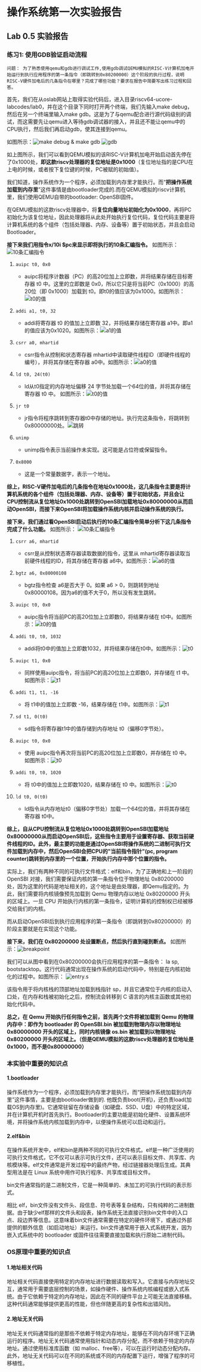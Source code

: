# 操作系统第一次实验报告
## Lab 0.5 实验报告
### 练习1: 使用GDB验证启动流程

`问题： 为了熟悉使用qemu和gdb进行调试工作,使用gdb调试QEMU模拟的RISC-V计算机加电开始运行到执行应用程序的第一条指令（即跳转到0x80200000）这个阶段的执行过程，说明RISC-V硬件加电后的几条指令在哪里？完成了哪些功能？要求在报告中简要写出练习过程和回答。`

首先，我们在从oslab网站上取得实验代码后，进入目录riscv64-ucore-labcodes/lab0，并在这个目录下同时打开两个终端，我们先输入make debug，然后在另一个终端里输入make gdb。这是为了与qemu配合进行源代码级别的调试，而这需要先让qemu进入等待gdb调试器的接入，并且还不能让qemu中的CPU执行，然后我们再启动gdb，使其连接到qemu。

如图所示：![make debug & make gdb](./images/0.5-1-1.png)
![gdb](./images/0.5-2-1.png)

如上图所示，我们可以看到QEMU模拟的该RISC-V计算机加电开始启动首先停在了0x1000处，**即这款riscv处理器的复位地址是0x1000**（复位地址指的是CPU在上电的时候，或者按下复位键的时候，PC被赋的初始值）。

我们知道，操作系统作为一个程序，必须加载到内存里才能执行。而“**把操作系统加载到内存里**”这件事情是由bootloader完成的.而在QEMU模拟的riscv计算机里，我们使用QEMU自带的bootloader: OpenSBI固件。

在QEMU模拟的这款riscv处理器中，将**复位向量地址初始化为0x1000**，再将PC初始化为该复位地址，因此处理器将从此处开始执行复位代码，复位代码主要是将计算机系统的各个组件（包括处理器、内存、设备等）置于初始状态，并且会启动Bootloader。

**接下来我们用指令x/10i $pc来显示即将执行的10条汇编指令。**
如图所示：![10条汇编指令](./images/0.5-3-1.png)


1. `auipc t0, 0x0`
   - auipc将程序计数器（PC）的高20位加上立即数，并将结果存储在目标寄存器 t0 中。这里的立即数是 0x0，所以它只是将当前PC（0x1000）的高20位（即 0x1000）加载到 t0。即t0的值应该为0x1000。如图所示：![t0的值](./images/0.5-4-1.png)

2. `addi a1, t0, 32`
   - addi将寄存器 t0 的值加上立即数 32，并将结果存储在寄存器 a1中。即a1的值应该为0x1020。如图所示：![a1的值](./images/0.5-5-1.png)

3. `csrr a0, mhartid`
   - csrr指令从控制和状态寄存器 mhartid中读取硬件线程ID（即硬件线程的编号），并将其存储在寄存器 a0中。如图所示：![a0的值](./images/0.5-6-1.png)

4. `ld t0, 24(t0)`
   - ld从t0指定的内存地址偏移 24 字节处加载一个64位的值，并将其存储在寄存器 t0 中。 如图所示：![t0的值](./images/0.5-7-1.png)

5. `jr t0`
   - jr指令将程序跳转到寄存器t0中存储的地址。执行完这条指令，将跳转到0x80000000处。![跳转](./images/0.5-8-1.png)
6. `unimp`
   - unimp指令表示当前操作未实现。这可能是占位符或保留指令。

9. `0x8000`
   - 这是一个常量数据字，表示一个地址。




**综上，RISC-V硬件加电后的几条指令在地址0x1000处，这几条指令主要是将计算机系统的各个组件（包括处理器、内存、设备等）置于初始状态，并且会让CPU控制流从复位地址0x1000处跳转到OpenSBI加载地址0x80000000从而启动OpenSBI，而接下来OpenSBI将加载操作系统内核并启动操作系统的执行。**


**接下来，我们通过看OpenSBI启动后执行的10条汇编指令简单分析下这几条指令完成了什么功能。**
如图所示：
![10条汇编指令](./images/0.5-9-1.png)

1. `csrr a6, mhartid`
   - csrr是从控制状态寄存器读取数据的指令，这里从 mhartid寄存器读取当前硬件线程的ID，将其存储在寄存器 a6中。如图所示：![a6的值](./images/0.5-10-1.png)

2. `bgtz a6, 0x80000108`
   - bgtz指令检查 a6是否大于 0。如果 a6 > 0，则跳转到地址 0x80000108。因为a6的值不大于0，所以没有发生跳转。
   


3. `auipc t0, 0x0`
   - auipc指令将当前PC的高20位加上立即数0，将结果存储在 t0中。如图所示：![t0的值](./images/0.5-11-1.png)
   
   

4. `addi t0, t0, 1032`
   - addi将t0中的值加上立即数1032，并将结果存储在t0中。如图所示：![t0](./images/0.5-12-1.png)


5. `auipc t1, 0x0`
   - 同样使用auipc指令，将当前PC的高20位加上立即数0，并存储在 t1 中。如图所示：![t1](./images/0.5-13-1.png)

6. `addi t1, t1, -16`
   - 将 t1中的值加上立即数 -16，结果存储在 t1中。如图所示：![t1](./images/0.5-14-1.png)
   

7. `sd t1, 0(t0)`
   - sd指令将寄存器t1中的值存储到内存地址 t0（偏移0字节处）。
   

8. `auipc t0, 0x0`
   - 使用 auipc指令再次将当前PC的高20位加上立即数0，并存储在 t0 中。如图所示：![t0](./images/0.5-15-1.png)

9. `addi t0, t0, 1020`
   - 将 t0中的值加上立即数1020，结果存储在 t0 中。如图所示：![t0](./images/0.5-16-1.png)

10. `ld t0, 0(t0)`
    - ld指令从内存地址t0（偏移0字节处）加载一个64位的值，并将其存储在寄存器 t0中。



**综上，自从CPU控制流从复位地址0x1000处跳转到OpenSBI加载地址0x80000000从而启动OpenSBI后，这些指令主要用于设置寄存器、获取当前硬件线程的ID。此外，最主要的功能是通过OpenSBI将操作系统的二进制可执行文件加载到内存中，然后OpenSBI会把CPU的"当前指令指针"(pc, program counter)跳转到内存里的一个位置，开始执行内存中那个位置的指令。**

实际上，我们有两种不同的可执行文件格式：elf和bin，为了正确地和上一阶段的 OpenSBI 对接，我们需要保证内核的第一条指令位于物理地址 0x80200000 处，因为这里的代码是地址相关的，这个地址是由处理器，即Qemu指定的。为此，我们需要将内核镜像预先加载到 Qemu 物理内存以地址 0x80200000 开头的区域上。一旦 CPU 开始执行内核的第一条指令，证明计算机的控制权已经被移交给我们的内核。

而从启动OpenSBI后到执行应用程序的第一条指令（即跳转到0x80200000）的阶段主要就是在实现这个功能。


**接下来，我们在 0x80200000 处设置断点，然后执行直到碰到断点。**
如图所示：![breakpoint](./images/0.5-17-1.png)

我们可以从图中看到在0x80200000会执⾏应⽤程序的第⼀条指令： la sp, bootstacktop。这行代码通常出现在操作系统的启动代码中，特别是在内核初始化的过程中。如图所示：
![entry.s](./images/0.5-18-1.png)

该指令用于将内核栈的顶部地址加载到栈指针 sp，并且它通常位于内核的启动入口处，在内存和栈被初始化之后，控制流会转移到 C 语言的内核主函数或其他初始化代码中。


**总之，在 Qemu 开始执行任何指令之前，首先两个文件将被加载到 Qemu 的物理内存中：即作为 bootloader 的 OpenSBI.bin 被加载到物理内存以物理地址 0x80000000 开头的区域上，同时内核镜像 os.bin 被加载到以物理地址 0x80200000 开头的区域上。（但是QEMU模拟的这款riscv处理器的复位地址是0x1000，而不是0x80000000）**


### 本实验中重要的知识点

#### 1.bootloader

操作系统作为一个程序，必须加载到内存里才能执行。而“把操作系统加载到内存里”这件事情，主要是由bootloader做到的. 他既负责boot(开机)，还负责load(加载OS到内存里)。它通常驻留在存储设备（如硬盘、SSD、U盘）中的特定区域，并在计算机开机时首先执行。Bootloader的主要功能是初始化硬件、设置系统环境，并将操作系统内核加载到内存中，以便操作系统可以启动和运行。

#### 2.elf&bin

在操作系统开发中，elf和bin是两种不同的可执行文件格式。elf是一种广泛使用的可执行文件格式，它不仅可以表示可执行文件，还可以表示目标文件、共享库、内核模块等。elf文件通常是开发过程中的最终产物，经过链接器处理后生成。其典型用法是在 Linux 系统中用作可执行程序、共享库或目标文件。

bin文件通常指的是二进制文件，它是一种简单的、未加工的可执行代码的表示形式。

相比 elf，bin文件没有文件头、段信息、符号表等复杂结构，只有纯粹的二进制数据。由于缺少elf那样的文件头和段表，操作系统无法直接识别bin文件中的入口点、段边界等信息。这意味着bin文件通常需要在特定的硬件环境下，或通过外部提供的额外信息（如启动地址）来运行。bin文件通常用于嵌入式系统开发，因为嵌入式系统中的 bootloader 或固件往往需要直接加载和执行原始二进制代码。




### OS原理中重要的知识点

#### 1.地址相关代码

地址相关代码直接使用特定的内存地址进行数据读取和写入。它直接与内存地址交互，通常用于需要底层控制的场景，如操作硬件、操作系统内核编程或嵌入式系统。由于它依赖于特定的内存地址，因此在不同的硬件平台上可能无法直接移植。这种代码通常能够提供更高的性能，但也伴随更高的复杂性和出错风险。

#### 2.地址无关代码

地址无关代码通常指的是那些不依赖于特定内存地址，能够在不同内存环境下正确运行的程序。地址无关代码通常使用指针和动态内存分配，而不依赖于特定的内存地址。通过使用标准库函数（如 malloc、free等），可以在运行时动态分配内存。此外，地址无关代码可以在不同的系统或不同的内存配置下运行，增强了程序的可移植性。

